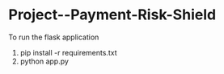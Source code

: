 # Project--Payment-Risk-Shield

To run the flask application <br>
1. pip install -r requirements.txt <br>
2. python app.py  <br>
